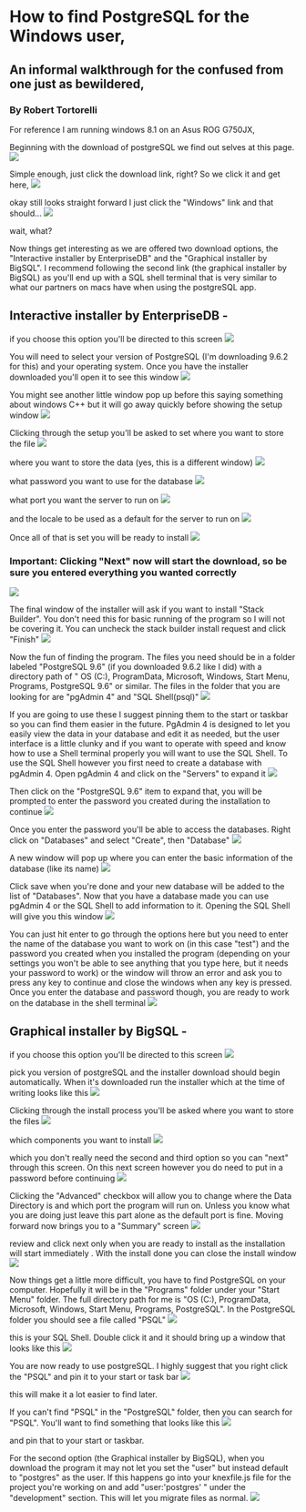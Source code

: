 # How to find PostgreSQL for the Windows user,
## An informal walkthrough for the confused from one just as bewildered,
### By Robert Tortorelli
For reference I am running windows 8.1 on an Asus ROG G750JX,

Beginning with the download of postgreSQL we find out selves at this page.
<img src="img/image1.png">

Simple enough, just click the download link, right?  So we click it and get here,
<img src="img/image2.png">

okay still looks straight forward I just click the "Windows" link and that should...
<img src="img/image3.png">

wait, what?

Now things get interesting as we are offered two download options, the "Interactive installer by EnterpriseDB" and the "Graphical installer by BigSQL".  I recommend following the second link (the graphical installer by BigSQL) as you'll end up with a SQL shell terminal that is very similar to what our partners on macs have when using the postgreSQL app.

## Interactive installer by EnterpriseDB -
if you choose this option you'll be directed to this screen
<img src="img/firstone1.png">

You will need to select your version of PostgreSQL (I'm downloading 9.6.2 for this) and your operating system.  Once you have the installer downloaded you'll open it to see this window
<img src="img/firstone2.png">

You might see another little window pop up before this saying something about windows C++ but it will go away quickly before showing the setup window
<img src="img/firstoneC.png">

Clicking through the setup you'll be asked to set where you want to store the file
<img src="img/firstone3.png">

where you want to store the data (yes, this is a different window)
<img src="img/firstone4.png">

what password you want to use for the database
<img src="img/firstone5.png">

what port you want the server to run on
<img src="img/firstone6.png">

and the locale to be used as a default for the server to run on
<img src="img/firstone7.png">

Once all of that is set you will be ready to install
<img src="img/firstone8.png">

### Important: Clicking "Next" now will start the download, so be sure you entered everything you wanted correctly
<img src="img/firstone9.png">


The final window of the installer will ask if you want to install "Stack Builder".  You don't need this for basic running of the program so I will not be covering it.  You can uncheck the stack builder install request and click "Finish"
<img src="img/firstone10.png">

Now the fun of finding the program.  The files you need should be in a folder labeled "PostgreSQL 9.6" (if you downloaded 9.6.2 like I did) with a directory path of " OS (C:), ProgramData, Microsoft, Windows, Start Menu, Programs, PostgreSQL 9.6" or similar.  The files in the folder that you are looking for are "pgAdmin 4" and "SQL Shell(psql)"
<img src="img/firstone11.png">

If you are going to use these I suggest pinning them to the start or taskbar so you can find them easier in the future.
PgAdmin 4 is designed to let you easily view the data in your database and edit it as needed, but the user interface is a little clunky and if you want to operate with speed and know how to use a Shell terminal properly you will want to use the SQL Shell.  To use the SQL Shell however you first need to create a database with pgAdmin 4.  Open pgAdmin 4 and click on the "Servers" to expand it
<img src="img/firstone12.png">

Then click on the "PostgreSQL 9.6" item to expand that, you will be prompted to enter the password you created during the installation to continue
<img src="img/firstone13.png">

Once you enter the password you'll be able to access the databases.  Right click on "Databases" and select "Create", then "Database"
<img src="img/firstone14.png">

A new window will pop up where you can enter the basic information of the database (like its name)
<img src="img/firstone15.png">

Click save when you're done and your new database will be added to the list of "Databases".  Now that you have a database made you can use pgAdmin 4 or the SQL Shell to add information to it.
Opening the SQL Shell will give you this window
<img src="img/firstone16.png">

You can just hit enter to go through the options here but you need to enter the name of the database you want to work on (in this case "test") and the password you created when you installed the program (depending on your settings you won't be able to see anything that you type here, but it needs your password to work) or the window will throw an error and ask you to press any key to continue and close the windows when any key is pressed.  Once you enter the database and password though, you are ready to work on the database in the shell terminal
<img src="img/firstone17.png">


## Graphical installer by BigSQL -
if you choose this option you'll be directed to this screen
<img src="img/secondone0.png">

pick you version of postgreSQL and the installer download should begin automatically.  When it's downloaded run the installer which at the time of writing looks like this
<img src="img/secondone2.png">

Clicking through the install process you'll be asked where you want to store the files
<img src="img/secondone3.png">

which components you want to install
<img src="img/secondone4.png">

which you don't really need the second and third option so you can "next" through this screen.  On this next screen however you do need to put in a password before continuing
<img src="img/secondone5.png">

Clicking the "Advanced" checkbox will allow you to change where the Data Directory  is and which port the program will run on.  Unless you know what you are doing just leave this part alone as the default port is fine.  Moving forward now brings you to a "Summary" screen
<img src="img/secondone6.png">

review and click next only when you are ready to install as the installation will start immediately .  With the install done you can close the install window
<img src="img/secondone8.png">

Now things get a little more difficult, you have to find PostgreSQL on your computer.  Hopefully it will be in the "Programs" folder under your "Start Menu" folder.  The full directory path for me is "OS (C:), ProgramData, Microsoft, Windows, Start Menu, Programs, PostgreSQL".  In the PostgreSQL folder you should see a file called "PSQL"
<img src="img/secondone9.png">

this is your SQL Shell.  Double click it and it should bring up a window that looks like this
<img src="img/secondone10.png">

You are now ready to use postgreSQL.  I highly suggest that you right click the "PSQL" and pin it to your start or task bar
<img src="img/secondone11.png">

this will make it a lot easier to find later.

If you can't find "PSQL" in the "PostgreSQL" folder, then you can search for "PSQL".  You'll want to find something that looks like this
<img src="img/secondone12.png">

and pin that to your start or taskbar.


For the second option (the Graphical installer by BigSQL), when you download the program it may not let you set the "user" but instead default to "postgres" as the user.  If this happens go into your knexfile.js file for the project you're working on and add "user:'postgres' " under the "development" section.  This will let you migrate files as normal.
<img src="img/secondone13.png">
